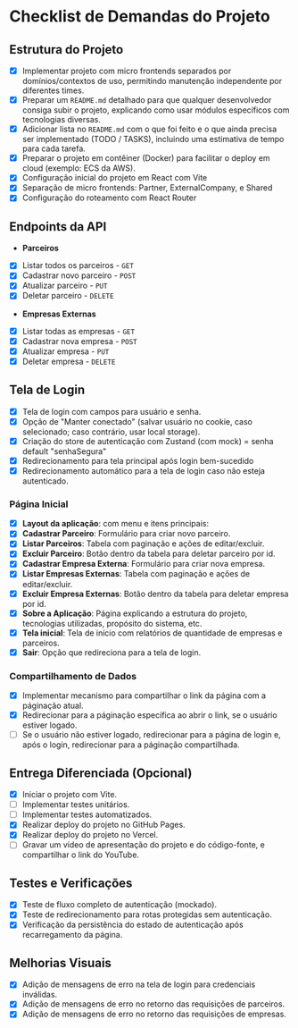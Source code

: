 # Checklist de Demandas do Projeto

## Estrutura do Projeto

- [x] Implementar projeto com micro frontends separados por domínios/contextos de uso, permitindo manutenção independente por diferentes times.
- [x] Preparar um `README.md` detalhado para que qualquer desenvolvedor consiga subir o projeto, explicando como usar módulos específicos com tecnologias diversas.
- [x] Adicionar lista no `README.md` com o que foi feito e o que ainda precisa ser implementado (TODO / TASKS), incluindo uma estimativa de tempo para cada tarefa.
- [x] Preparar o projeto em contêiner (Docker) para facilitar o deploy em cloud (exemplo: ECS da AWS).
- [x] Configuração inicial do projeto em React com Vite
- [x] Separação de micro frontends: Partner, ExternalCompany, e Shared
- [x] Configuração do roteamento com React Router

## Endpoints da API

- **Parceiros**
- [x] Listar todos os parceiros - `GET`
- [x] Cadastrar novo parceiro - `POST`
- [x] Atualizar parceiro - `PUT`
- [x] Deletar parceiro - `DELETE`
- **Empresas Externas**
- [x] Listar todas as empresas - `GET`
- [x] Cadastrar nova empresa - `POST`
- [x] Atualizar empresa - `PUT`
- [x] Deletar empresa - `DELETE`

## Tela de Login

- [x] Tela de login com campos para usuário e senha.
- [x] Opção de "Manter conectado" (salvar usuário no cookie, caso selecionado; caso contrário, usar local storage).
- [x] Criação do store de autenticação com Zustand (com mock) = senha default "senhaSegura"
- [x] Redirecionamento para tela principal após login bem-sucedido
- [x] Redirecionamento automático para a tela de login caso não esteja autenticado.

### Página Inicial

- [x] **Layout da aplicação**: com menu e itens principais:
- [x] **Cadastrar Parceiro**: Formulário para criar novo parceiro.
- [x] **Listar Parceiros**: Tabela com paginação e ações de editar/excluir.
- [x] **Excluir Parceiro**: Botão dentro da tabela para deletar parceiro por id.
- [x] **Cadastrar Empresa Externa**: Formulário para criar nova empresa.
- [x] **Listar Empresas Externas**: Tabela com paginação e ações de editar/excluir.
- [x] **Excluir Empresa Externas**: Botão dentro da tabela para deletar empresa por id.
- [x] **Sobre a Aplicação**: Página explicando a estrutura do projeto, tecnologias utilizadas, propósito do sistema, etc.
- [x] **Tela inicial**: Tela de início com relatórios de quantidade de empresas e parceiros.
- [x] **Sair**: Opção que redireciona para a tela de login.

### Compartilhamento de Dados

- [x] Implementar mecanismo para compartilhar o link da página com a páginação atual.
- [x] Redirecionar para a páginação específica ao abrir o link, se o usuário estiver logado.
- [ ] Se o usuário não estiver logado, redirecionar para a página de login e, após o login, redirecionar para a páginação compartilhada.

## Entrega Diferenciada (Opcional)

- [x] Iniciar o projeto com Vite.
- [ ] Implementar testes unitários.
- [ ] Implementar testes automatizados.
- [x] Realizar deploy do projeto no GitHub Pages.
- [x] Realizar deploy do projeto no Vercel.
- [ ] Gravar um vídeo de apresentação do projeto e do código-fonte, e compartilhar o link do YouTube.

## Testes e Verificações

- [x] Teste de fluxo completo de autenticação (mockado).
- [x] Teste de redirecionamento para rotas protegidas sem autenticação.
- [x] Verificação da persistência do estado de autenticação após recarregamento da página.

## Melhorias Visuais

- [x] Adição de mensagens de erro na tela de login para credenciais inválidas.
- [x] Adição de mensagens de erro no retorno das requisições de parceiros.
- [x] Adição de mensagens de erro no retorno das requisições de empresas.
